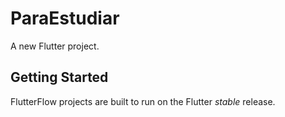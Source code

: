# ParaEstudiar

A new Flutter project.

## Getting Started

FlutterFlow projects are built to run on the Flutter _stable_ release.
